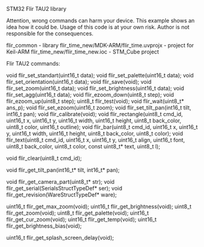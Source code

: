 STM32 Flir TAU2 library

Attention, wrong commands can harm your device.
This example shows an idea how it could be. 
Usage of this code is at your own risk.
Author is not responsible for the consequences.

flir_common - library
flir_time_new/MDK-ARM/flir_time.uvprojx - project for Keil-ARM
flir_time_new/flir_time_new.ioc - STM_Cube project

Flir TAU2 commands:

void flir_set_standart(uint16_t data);
void flir_set_palette(uint16_t data);
void flir_set_orientation(uint16_t data);
void flir_save(void);
void flir_set_zoom(uint16_t data);
void flir_set_brightness(uint16_t data);
void flir_set_agg(uint16_t data);
void flir_ezoom_down(uint8_t step);
void flir_ezoom_up(uint8_t step);
uint8_t flir_test(void);
void flir_wait(uint8_t* ans_p);
void flir_set_ezoom(uint16_t zoom);
void flir_set_tilt_pan(int16_t tilt, int16_t pan);
void flir_calibrate(void);
void flir_rectangle(uint8_t cmd_id, uint16_t x, 
	                  uint16_t y, uint16_t width, uint16_t height, uint8_t back_color, uint8_t color, uint16_t outline);
void flir_bar(uint8_t cmd_id, uint16_t x, 
	            uint16_t y, uint16_t width, uint16_t height, uint8_t back_color, uint8_t color);
void flir_text(uint8_t cmd_id, uint16_t x, 
	            uint16_t y, uint16_t align, uint16_t font, uint8_t back_color, uint8_t color, const uint8_t* text, uint8_t l);

void flir_clear(uint8_t cmd_id);

void flir_get_tilt_pan(int16_t* tilt, int16_t* pan);

void flir_get_camera_part(uint8_t* str);
void flir_get_serial(SerialsStructTypeDef* ser);
void flir_get_revision(WareStructTypeDef* ware);

uint16_t flir_get_max_zoom(void);
uint16_t flir_get_brightness(void);
uint8_t flir_get_zoom(void);
uint8_t flir_get_palette(void);
uint16_t flir_get_cur_zoom(void);
uint16_t flir_get_temp(void);
uint16_t flir_get_brightness_bias(void);

uint16_t flir_get_splash_screen_delay(void);



